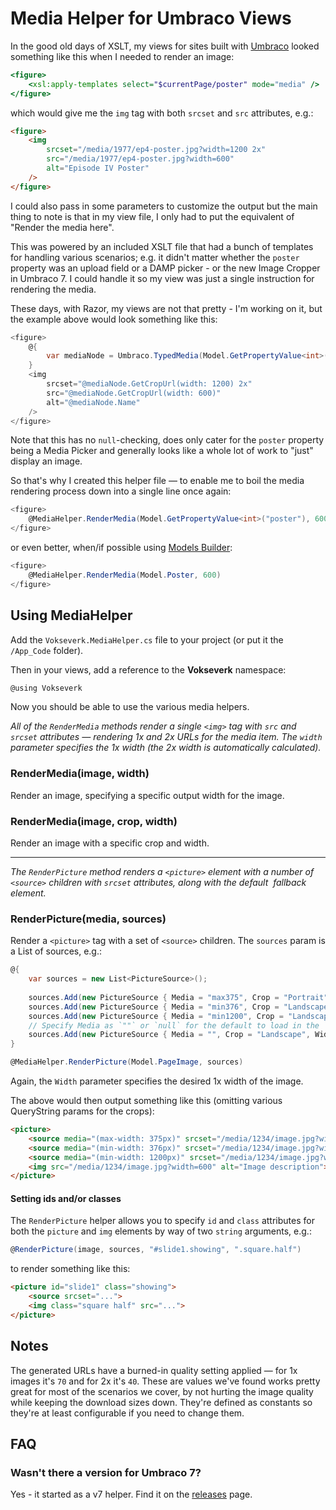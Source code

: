 # Media Helper for Umbraco Views

In the good old days of XSLT, my views for sites built with [Umbraco][UMB]
looked something like this when I needed to render an image:

```xslt
<figure>
	<xsl:apply-templates select="$currentPage/poster" mode="media" />
</figure>
```

which would give me the `img` tag with both `srcset` and `src` attributes, e.g.:

```html
<figure>
	<img
		srcset="/media/1977/ep4-poster.jpg?width=1200 2x"
		src="/media/1977/ep4-poster.jpg?width=600"
		alt="Episode IV Poster"
	/>
</figure>
```

I could also pass in some parameters to customize the output but the main thing
to note is that in my view file, I only had to put the equivalent of
"Render the media here".

This was powered by an included XSLT file that had a bunch of templates for
handling various scenarios; e.g. it didn't matter whether the `poster` property
was an upload field or a DAMP picker - or the new Image Cropper in Umbraco 7.
I could handle it so my view was just a single instruction for rendering the
media.

These days, with Razor, my views are not that pretty - I'm working on it, but
the example above would look something like this:

```csharp
<figure>
	@{
		var mediaNode = Umbraco.TypedMedia(Model.GetPropertyValue<int>("poster"));
	}
	<img
		srcset="@mediaNode.GetCropUrl(width: 1200) 2x"
		src="@mediaNode.GetCropUrl(width: 600)"
		alt="@mediaNode.Name"
	/>
</figure>
```

Note that this has no `null`-checking, does only cater for the `poster` property
being a Media Picker and generally looks like a whole lot of work to "just"
display an image.

So that's why I created this helper file — to enable me to boil the media
rendering process down into a single line once again:

```csharp
<figure>
	@MediaHelper.RenderMedia(Model.GetPropertyValue<int>("poster"), 600)
</figure>
```

or even better, when/if possible using [Models Builder][MB]:

```csharp
<figure>
	@MediaHelper.RenderMedia(Model.Poster, 600)
</figure>
```

## Using MediaHelper

Add the `Vokseverk.MediaHelper.cs` file to your project (or put it the
`/App_Code` folder).

Then in your views, add a reference to the **Vokseverk** namespace:

```csharp
@using Vokseverk
```

Now you should be able to use the various media helpers.

*All of the `RenderMedia` methods render a single `<img>` tag with `src` and `srcset` attributes — rendering 1x and 2x URLs for the media item. The `width` parameter specifies the 1x width (the 2x width is automatically calculated).*

### RenderMedia(image, width)

Render an image, specifying a specific output width for the image.

### RenderMedia(image, crop, width)

Render an image with a specific crop and width.

- - - 

*The `RenderPicture` method renders a `<picture>` element with a number of `<source>` children with `srcset` attributes, along with the default <img> fallback element.*

### RenderPicture(media, sources)

Render a `<picture>` tag with a set of `<source>` children. The `sources` param is a List of sources, e.g.:

```csharp
@{
	var sources = new List<PictureSource>();
	
	sources.Add(new PictureSource { Media = "max375", Crop = "Portrait", Width = 400 });
	sources.Add(new PictureSource { Media = "min376", Crop = "Landscape", Width = 800 });
	sources.Add(new PictureSource { Media = "min1200", Crop = "Landscape", Width = 1400 });
	// Specify Media as `""` or `null` for the default to load in the `<img>` tag
	sources.Add(new PictureSource { Media = "", Crop = "Landscape", Width = 600 });
}

@MediaHelper.RenderPicture(Model.PageImage, sources)
```

Again, the `Width` parameter specifies the desired 1x width of the image.

The above would then output something like this (omitting various QueryString params for the crops):

```html
<picture>
	<source media="(max-width: 375px)" srcset="/media/1234/image.jpg?width=800 2x,/media/1234/image.jpg?width=400">
	<source media="(min-width: 376px)" srcset="/media/1234/image.jpg?width=1600 2x,/media/1234/image.jpg?width=800">
	<source media="(min-width: 1200px)" srcset="/media/1234/image.jpg?width=2800 2x,/media/1234/image.jpg?width=1400">
	<img src="/media/1234/image.jpg?width=600" alt="Image description">
</picture>
```

#### Setting ids and/or classes

The `RenderPicture` helper allows you to specify `id` and `class` attributes for
both the `picture` and `img` elements by way of two `string` arguments, e.g.:

```csharp
@RenderPicture(image, sources, "#slide1.showing", ".square.half")
```

to render something like this:

```html
<picture id="slide1" class="showing">
	<source srcset="...">
	<img class="square half" src="...">
</picture>
```

## Notes

The generated URLs have a burned-in quality setting applied — for 1x images
it's `70` and for 2x it's `40`. These are values we've found works pretty great
for most of the scenarios we cover, by not hurting the image quality while
keeping the download sizes down. They're defined as constants so they're at
least configurable if you need to change them.


## FAQ

### Wasn't there a version for Umbraco 7?

Yes - it started as a v7 helper. Find it on the [releases][RELEASES] page.


[UMB]: https://umbraco.com/
[MB]: https://our.umbraco.com/documentation/Reference/Templating/Modelsbuilder/
[ISSUE1]: https://github.com/vokseverk/Vokseverk.MediaHelper/issues/1
[RELEASES]: https://github.com/vokseverk/Vokseverk.MediaHelper/releases/